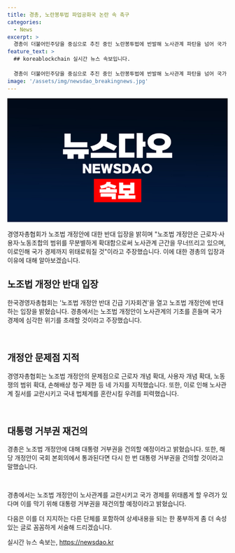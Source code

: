 ```yaml
---
title: 경총, 노란봉투법 파업공화국 논란 속 촉구
categories:
  - News
excerpt: >
  경총이 더불어민주당을 중심으로 추진 중인 노란봉투법에 반발해 노사관계 파탄을 넘어 국가 경제까지 위태롭게 할 수 있다고 주장했다. 이에 따라 경총은 개정안 통과시 대통령에 대한 거부권을 요구하는 계획이며, 개정안에는 노동조합 가입 범위 등 노사관계 관련하여 논란이 있다고 지적했다. 앞서 21대 국회에서는 윤석열 대통령이 거부권을 행사하면서 폐기됐으며, 이에 대해 재발의된 개정안에 대해서도 거부권을 건의할 예정이라고 강조했다.
feature_text: >
  ## koreablockchain 실시간 뉴스 속보입니다.

  경총이 더불어민주당을 중심으로 추진 중인 노란봉투법에 반발해 노사관계 파탄을 넘어 국가 경제까지 위태롭게 할 수 있다고 주장했다. 이에 따라 경총은 개정안 통과시 대통령에 대한 거부권을 요구하는 계획이며, 개정안에는 노동조합 가입 범위 등 노사관계 관련하여 논란이 있다고 지적했다. 앞서 21대 국회에서는 윤석열 대통령이 거부권을 행사하면서 폐기됐으며, 이에 대해 재발의된 개정안에 대해서도 거부권을 건의할 예정이라고 강조했다.
image: '/assets/img/newsdao_breakingnews.jpg'
---
```


<p><img src="/assets/img/newsdao_breakingnews.jpg" alt="koreablockchain 속보" /></p>

<p>경영자총협회가 노조법 개정안에 대한 반대 입장을 밝히며 "노조법 개정안은 근로자·사용자·노동조합의 범위를 무분별하게 확대함으로써 노사관계 근간을 무너뜨리고 있으며, 이로인해 국가 경제까지 위태로워질 것"이라고 주장했습니다. 이에 대한 경총의 입장과 이유에 대해 알아보겠습니다.</p>

<h2 data-ke-size="size26">노조법 개정안 반대 입장</h2>

<p>한국경영자총협회는 '노조법 개정안 반대 긴급 기자회견'을 열고 노조법 개정안에 반대하는 입장을 밝혔습니다. 경총에서는 노조법 개정안이 노사관계의 기초를 흔들며 국가 경제에 심각한 위기를 초래할 것이라고 주장했습니다.</p>

<p data-ke-size="size16">&nbsp;</p>

<h2 data-ke-size="size26">개정안 문제점 지적</h2>

<p>경영자총협회는 노조법 개정안의 문제점으로 근로자 개념 확대, 사용자 개념 확대, 노동쟁의 범위 확대, 손해배상 청구 제한 등 네 가지를 지적했습니다. 또한, 이로 인해 노사관계 질서를 교란시키고 국내 법체계를 혼란시킬 우려를 피력했습니다.</p>

<p data-ke-size="size16">&nbsp;</p>

<h2 data-ke-size="size26">대통령 거부권 재건의</h2>

<p>경총은 노조법 개정안에 대해 대통령 거부권을 건의할 예정이라고 밝혔습니다. 또한, 해당 개정안이 국회 본회의에서 통과된다면 다시 한 번 대통령 거부권을 건의할 것이라고 말했습니다.</p>

<p data-ke-size="size16">&nbsp;</p>

<p>경총에서는 노조법 개정안이 노사관계를 교란시키고 국가 경제를 위태롭게 할 우려가 있다며 이를 막기 위해 대통령 거부권을 재건의할 예정이라고 밝혔습니다.</p>

<p>다음은 이를 더 지지하는 다른 단체를 포함하여 상세내용을 되는 한 풍부하게 좀 더 속성 있는 글로 꼼꼼하게 서술해 드리겠습니다.</p>
실시간 뉴스 속보는, <a href="https://newsdao.kr" rel="dofollow">https://newsdao.kr</a>


